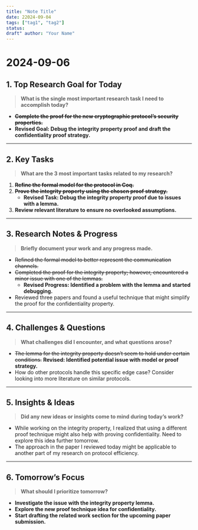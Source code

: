```yaml
---
title: "Note Title"
date: 22024-09-04
tags: ["tag1", "tag2"] 
status: 
draft" author: "Your Name"
---
```


# 2024-09-06

## 1. Top Research Goal for Today
> **What is the single most important research task I need to accomplish today?**

- ~~**Complete the proof for the new cryptographic protocol’s security properties.**~~
- **Revised Goal: Debug the integrity property proof and draft the confidentiality proof strategy.**

---

## 2. Key Tasks
> **What are the 3 most important tasks related to my research?**

1. ~~**Refine the formal model for the protocol in Coq.**~~
2. ~~**Prove the integrity property using the chosen proof strategy.**~~
   - **Revised Task: Debug the integrity property proof due to issues with a lemma.**
3. **Review relevant literature to ensure no overlooked assumptions.**

---

## 3. Research Notes & Progress
> **Briefly document your work and any progress made.**

- ~~Refined the formal model to better represent the communication channels.~~
- ~~Completed the proof for the integrity property; however, encountered a minor issue with one of the lemmas.~~
   - **Revised Progress: Identified a problem with the lemma and started debugging.**
- Reviewed three papers and found a useful technique that might simplify the proof for the confidentiality property.

---

## 4. Challenges & Questions
> **What challenges did I encounter, and what questions arose?**

- ~~The lemma for the integrity property doesn’t seem to hold under certain conditions.~~ **Revised: Identified potential issue with model or proof strategy.**
- How do other protocols handle this specific edge case? Consider looking into more literature on similar protocols.

---

## 5. Insights & Ideas
> **Did any new ideas or insights come to mind during today’s work?**

- While working on the integrity property, I realized that using a different proof technique might also help with proving confidentiality. Need to explore this idea further tomorrow.
- The approach in the paper I reviewed today might be applicable to another part of my research on protocol efficiency.

---

## 6. Tomorrow’s Focus
> **What should I prioritize tomorrow?**

- **Investigate the issue with the integrity property lemma.**
- **Explore the new proof technique idea for confidentiality.**
- **Start drafting the related work section for the upcoming paper submission.**
